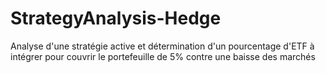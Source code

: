 # StrategyAnalysis-Hedge
Analyse d'une stratégie active et détermination d'un pourcentage d'ETF à intégrer pour couvrir le portefeuille de 5% contre une baisse des marchés
